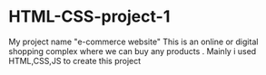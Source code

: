 # HTML-CSS-project-1
My project name "e-commerce website" This is an online or digital shopping complex where we can buy any products . Mainly i used HTML,CSS,JS to create this project
